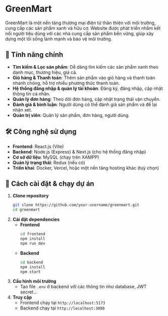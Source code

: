 # GreenMart

GreenMart là một nền tảng thương mại điện tử thân thiện với môi trường, cung cấp các sản phẩm xanh và hữu cơ. Website được phát triển nhằm kết nối người tiêu dùng với các nhà cung cấp sản phẩm bền vững, giúp xây dựng một lối sống lành mạnh và bảo vệ môi trường.

## 🚀 Tính năng chính
- **Tìm kiếm & Lọc sản phẩm**: Dễ dàng tìm kiếm các sản phẩm xanh theo danh mục, thương hiệu, giá cả.
- **Giỏ hàng & Thanh toán**: Thêm sản phẩm vào giỏ hàng và thanh toán nhanh chóng, hỗ trợ nhiều phương thức thanh toán.
- **Hệ thống đăng nhập & quản lý tài khoản**: Đăng ký, đăng nhập, cập nhật thông tin cá nhân.
- **Quản lý đơn hàng**: Theo dõi đơn hàng, cập nhật trạng thái vận chuyển.
- **Đánh giá & bình luận**: Người dùng có thể đánh giá sản phẩm và để lại nhận xét.
- **Quản trị viên**: Quản lý sản phẩm, đơn hàng, người dùng.

## 🛠 Công nghệ sử dụng
- **Frontend**: React.js (Vite)
- **Backend**: Node.js (Express) & Next.js (cho hệ thống đăng nhập)
- **Cơ sở dữ liệu**: MySQL (chạy trên XAMPP)
- **Quản lý trạng thái**: Redux (nếu có)
- **Triển khai**: Docker, Vercel, hoặc một nền tảng hosting khác (tuỳ chọn)

## 📌 Cách cài đặt & chạy dự án
1. **Clone repository**
   ```bash
   git clone https://github.com/your-username/greenmart.git
   cd greenmart
   ```
2. **Cài đặt dependencies**
   - **Frontend**
     ```bash
     cd frontend
     npm install
     npm run dev
     ```
   - **Backend**
     ```bash
     cd backend
     npm install
     npm start
     ```
3. **Cấu hình môi trường**
   - Tạo file `.env` ở backend với các thông tin như database, JWT secret...
4. **Truy cập**
   - Frontend chạy tại `http://localhost:5173`
   - Backend chạy tại `http://localhost:3000`


